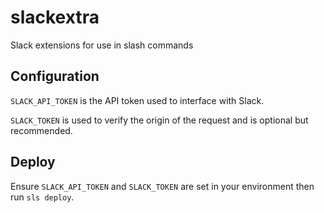 # slackextra
Slack extensions for use in slash commands

## Configuration

`SLACK_API_TOKEN` is the API token used to interface with Slack.

`SLACK_TOKEN` is used to verify the origin of the request and is optional but recommended.

## Deploy
Ensure `SLACK_API_TOKEN` and `SLACK_TOKEN` are set in your environment then run `sls deploy`.
